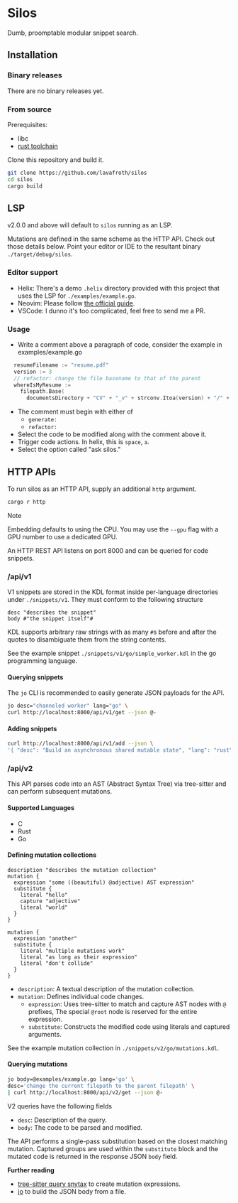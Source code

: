 # Silos

Dumb, proomptable modular snippet search.

## Installation

### Binary releases

There are no binary releases yet.

### From source

Prerequisites:

- libc
- [rust toolchain](https://rustup.rs)

Clone this repository and build it.

``` sh
git clone https://github.com/lavafroth/silos
cd silos
cargo build
```

## LSP

v2.0.0 and above will default to `silos` running as an LSP.

Mutations are defined in the same scheme as the HTTP API. Check out those details below. Point your editor or IDE to the resultant binary `./target/debug/silos`.

### Editor support

- Helix: There's a demo `.helix` directory provided with this project that uses the LSP for `./examples/example.go`.
- Neovim: Please follow [the official guide](https://neovim.io/doc/user/lsp.html).
- VSCode: I dunno it's too complicated, feel free to send me a PR.

### Usage

- Write a comment above a paragraph of code, consider the example in examples/example.go

``` go
  resumeFilename := "resume.pdf"
  version := 3
  // refactor: change the file basename to that of the parent
  whereIsMyResume :=
    filepath.Base(
      documentsDirectory + "CV" + "_v" + strconv.Itoa(version) + "/" + resumeFilename)
```

- The comment must begin with either of
  - `generate: `
  - `refactor: `
- Select the code to be modified along with the comment above it.
- Trigger code actions. In helix, this is `space`, `a`.
- Select the option called "ask silos."

## HTTP APIs

To run silos as an HTTP API, supply an additional `http` argument.

``` sh
cargo r http
```

> [!NOTE]
>
> Embedding defaults to using the CPU. You may use the `--gpu` flag with a GPU number to use a dedicated GPU.

An HTTP REST API listens on port 8000 and can be queried for code snippets.

### /api/v1

V1 snippets are stored in the KDL format inside per-language directories under `./snippets/v1`. They must conform to the following structure

``` kdl
desc "describes the snippet"
body #"the snippet itself"#
```

KDL supports arbitrary raw strings with as many `#`s before and after the quotes to disambiguate them from the string contents.

See the example snippet `./snippets/v1/go/simple_worker.kdl` in the go programming language.

#### Querying snippets

The `jo` CLI is recommended to easily generate JSON payloads for the API.

``` sh
jo desc="channeled worker" lang="go" \
curl http://localhost:8000/api/v1/get --json @-
```

#### Adding snippets

``` sh
curl http://localhost:8000/api/v1/add --json \
'{ "desc": "Build an asynchronous shared mutable state", "lang": "rust", "body": "let object = Arc::new(Mutex::new(old));" }'
```

### /api/v2

This API parses code into an AST (Abstract Syntax Tree) via tree-sitter and can perform subsequent mutations.

#### Supported Languages

- C
- Rust
- Go

#### Defining mutation collections

``` kdl
description "describes the mutation collection"
mutation {
  expression "some ((beautiful) @adjective) AST expression"
  substitute {
    literal "hello"
    capture "adjective"
    literal "world"
  }
}

mutation {
  expression "another"
  substitute {
    literal "multiple mutations work"
    literal "as long as their expression"
    literal "don't collide"
  }
}
```

- `description`: A textual description of the mutation collection.
- `mutation`:  Defines individual code changes.
  - `expression`: Uses tree-sitter to match and capture AST nodes with `@` prefixes, The special `@root` node is reserved for the entire expression.
  - `substitute`:  Constructs the modified code using literals and captured arguments.

See the example mutation collection in `./snippets/v2/go/mutations.kdl`.

#### Querying mutations

``` sh
jo body=@examples/example.go lang='go' \
desc='change the current filepath to the parent filepath' \
| curl http://localhost:8000/api/v2/get --json @-
```

V2 queries have the following fields

- `desc`: Description of the query.
- `body`:  The code to be parsed and modified.

The API performs a single-pass substitution based on the closest matching mutation. Captured groups are used within the `substitute` block and the mutated code is returned in the response JSON `body` field.

**Further reading**

- [tree-sitter query snytax](https://tree-sitter.github.io/tree-sitter/using-parsers/queries/1-syntax.html) to create mutation expressions.
- [jo](https://github.com/jpmens/jo) to build the JSON body from a file.
